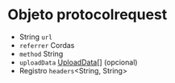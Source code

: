 # Objeto protocolrequest

* String `url`
* `referrer` Cordas
* `method` String
* `uploadData` [UploadData[]](upload-data.md) (opcional)
* Registro `headers`<String, String>
